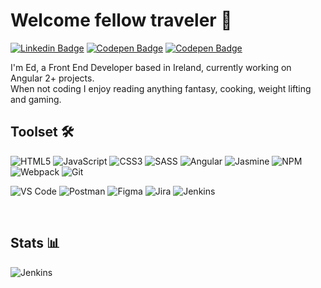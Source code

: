 # Welcome fellow traveler 👋

[![Linkedin Badge](https://img.shields.io/badge/-LinkedIn-0e76a8?style=flat&logo=Linkedin&logoColor=white)](https://www.linkedin.com/in/edvinas-aukstakalnis-387132119)
[![Codepen Badge](https://img.shields.io/badge/-CodePen-%23000000?style=flat&logo=codepen&labelColor=%23000000)](https://codepen.io/EdOak2225)
[![Codepen Badge](https://img.shields.io/badge/-dev.to-%23000000?style=flat&logo=dev.to&labelColor=%23000000)](https://dev.to/edvinasoak)

I'm Ed, a Front End Developer based in Ireland, currently working on Angular 2+ projects.\
When not coding I enjoy reading anything fantasy, cooking, weight lifting and gaming.

## Toolset 🛠

![HTML5](https://img.shields.io/badge/HTML5-E34F26?style=for-the-badge&logo=html5&logoColor=white)
![JavaScript](https://img.shields.io/badge/JavaScript-323330?style=for-the-badge&logo=javascript&logoColor=F7DF1E)
![CSS3](https://img.shields.io/badge/CSS3-1572B6?style=for-the-badge&logo=css3&logoColor=white)
![SASS](https://img.shields.io/badge/Sass-CC6699?style=for-the-badge&logo=sass&logoColor=white)
![Angular](https://img.shields.io/badge/Angular-DD0031?style=for-the-badge&logo=angular&logoColor=white)
![Jasmine](https://img.shields.io/badge/Jasmine-8A4182?style=for-the-badge&logo=Jasmine&logoColor=white)
![NPM](https://img.shields.io/badge/npm-CB3837?style=for-the-badge&logo=npm&logoColor=white)
![Webpack](https://img.shields.io/badge/Webpack-8DD6F9?style=for-the-badge&logo=Webpack&logoColor=white)
![Git](https://img.shields.io/badge/Git-F05032?style=for-the-badge&logo=git&logoColor=white)

![VS Code](https://img.shields.io/badge/Visual_Studio_Code-0078D4?style=for-the-badge&logo=visual%20studio%20code&logoColor=white)
![Postman](https://img.shields.io/badge/Postman-FF6C37?style=for-the-badge&logo=Postman&logoColor=white)
![Figma](https://img.shields.io/badge/Figma-F24E1E?style=for-the-badge&logo=figma&logoColor=white)
![Jira](https://img.shields.io/badge/Jira-0052CC?style=for-the-badge&logo=Jira&logoColor=white)
![Jenkins](https://img.shields.io/badge/Jenkins-D24939?style=for-the-badge&logo=Jenkins&logoColor=white)

&nbsp;

## Stats 📊

![Jenkins](https://github-readme-stats.vercel.app/api/top-langs/?username=EdvinasOak&show_icons=true&hide_border=true)
